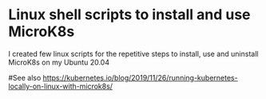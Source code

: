 # Linux shell scripts to install and use MicroK8s


I created few linux scripts for the repetitive steps to install, use and uninstall MicroK8s on my Ubuntu 20.04


#See also
https://kubernetes.io/blog/2019/11/26/running-kubernetes-locally-on-linux-with-microk8s/


